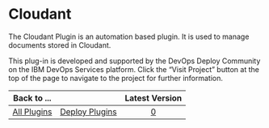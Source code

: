 
# Cloudant

The Cloudant Plugin is an automation based plugin. It is used to manage documents stored in Cloudant.

This plug-in is developed and supported by the DevOps Deploy Community on the IBM DevOps Services platform. Click the “Visit Project” button at the top of the page to navigate to the project for further information.

|Back to ...||Latest Version|
| :---: | :---: | :---: |
|[All Plugins](../../index.md)|[Deploy Plugins](../README.md)|[0]()|
